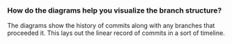 ### How do the diagrams help you visualize the branch structure?

The diagrams show the history of commits along with any branches that proceeded it. This lays out the linear record of commits in a sort of timeline.
